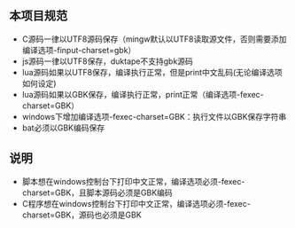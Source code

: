 ## 本项目规范

- C源码一律以UTF8源码保存（mingw默认以UTF8读取源文件，否则需要添加编译选项-finput-charset=gbk）
- js源码一律以UTF8保存，duktape不支持gbk源码
- lua源码如果以UTF8保存，编译执行正常，但是print中文乱码(无论编译选项如何设定)
- lua源码如果以GBK保存，编译执行正常，print正常（编译选项-fexec-charset=GBK）
- windows下增加编译选项-fexec-charset=GBK：执行文件以GBK保存字符串
- bat必须以GBK编码保存

## 说明
- 脚本想在windows控制台下打印中文正常，编译选项必须-fexec-charset=GBK，且脚本源码必须是GBK编码
- C程序想在windows控制台下打印中文正常，编译选项必须-fexec-charset=GBK，源码也必须是GBK